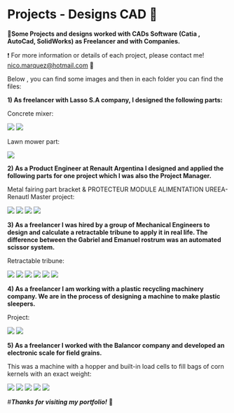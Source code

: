 # Projects - Designs CAD :nut_and_bolt:
:round_pushpin:**Some Projects and designs worked with CADs Software (Catia , AutoCad, SolidWorks) as Freelancer and with Companies.** 

:exclamation: For more information or details of each project, please contact me! nico.marquez@hotmail.com :email:
 
 Below , you can find some images and then in each folder you can find the files:

**1) As freelancer with Lasso S.A company, I designed the following parts:**

Concrete mixer:

![](Lasso%20S.A/Concret%20mixer/1.jpg)
![](Lasso%20S.A/Concret%20mixer/2.jpg)

Lawn mower part:

![](Lasso%20S.A/Lawn%20mower%20part/1.jpg)


**2) As a Product Engineer at Renault Argentina I designed and applied the following parts for one project which I was also the Project Manager.**

Metal fairing part bracket & PROTECTEUR MODULE ALIMENTATION UREEA- Renautl Master project:

![](Renault/1.jpg)
![](Renault/2.jpg)
![](Renault/3.jpg)
![](Renault/4.jpg)

**3) As a freelancer I was hired by a group of Mechanical Engineers to design and calculate a retractable tribune to apply it in real life. 
 The difference between the Gabriel and Emanuel rostrum was an automated scissor system.**

Retractable tribune:

![](Retractable%20tribune/Emanuel%20Elstein%20client/1.jpg)
![](Retractable%20tribune/Emanuel%20Elstein%20client/2.jpg)
![](Retractable%20tribune/Emanuel%20Elstein%20client/3.jpg)
![](Retractable%20tribune/Emanuel%20Elstein%20client/4.JPG)
![](Retractable%20tribune/Emanuel%20Elstein%20client/5.JPG)
![](Retractable%20tribune/Emanuel%20Elstein%20client/6.JPG)


**4) As a freelancer I am working with a plastic recycling machinery company. We are in the process of designing a machine to make plastic sleepers.**

Project:

![](SGM%20-%20Industrial%20Machines/1.jpg)
![](SGM%20-%20Industrial%20Machines/2.jpg)

**5) As a freelancer I worked with the Balancor company and developed an electronic scale for field grains.**

This was a machine with a hopper and built-in load cells to fill bags of corn kernels with an exact weight:

![](Balancor%20S.A/1.jpg)
![](Balancor%20S.A/2.jpg)
![](Balancor%20S.A/3.jpg)
![](Balancor%20S.A/4.jpg)
![](Balancor%20S.A/5.jpg)



#***Thanks for visiting my portfolio!*** :wave:
